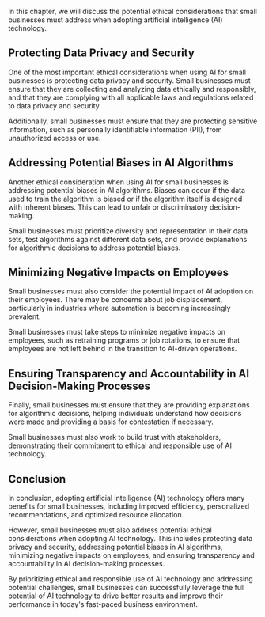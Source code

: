 

In this chapter, we will discuss the potential ethical considerations that small businesses must address when adopting artificial intelligence (AI) technology.

Protecting Data Privacy and Security
------------------------------------

One of the most important ethical considerations when using AI for small businesses is protecting data privacy and security. Small businesses must ensure that they are collecting and analyzing data ethically and responsibly, and that they are complying with all applicable laws and regulations related to data privacy and security.

Additionally, small businesses must ensure that they are protecting sensitive information, such as personally identifiable information (PII), from unauthorized access or use.

Addressing Potential Biases in AI Algorithms
--------------------------------------------

Another ethical consideration when using AI for small businesses is addressing potential biases in AI algorithms. Biases can occur if the data used to train the algorithm is biased or if the algorithm itself is designed with inherent biases. This can lead to unfair or discriminatory decision-making.

Small businesses must prioritize diversity and representation in their data sets, test algorithms against different data sets, and provide explanations for algorithmic decisions to address potential biases.

Minimizing Negative Impacts on Employees
----------------------------------------

Small businesses must also consider the potential impact of AI adoption on their employees. There may be concerns about job displacement, particularly in industries where automation is becoming increasingly prevalent.

Small businesses must take steps to minimize negative impacts on employees, such as retraining programs or job rotations, to ensure that employees are not left behind in the transition to AI-driven operations.

Ensuring Transparency and Accountability in AI Decision-Making Processes
------------------------------------------------------------------------

Finally, small businesses must ensure that they are providing explanations for algorithmic decisions, helping individuals understand how decisions were made and providing a basis for contestation if necessary.

Small businesses must also work to build trust with stakeholders, demonstrating their commitment to ethical and responsible use of AI technology.

Conclusion
--------------------------

In conclusion, adopting artificial intelligence (AI) technology offers many benefits for small businesses, including improved efficiency, personalized recommendations, and optimized resource allocation.

However, small businesses must also address potential ethical considerations when adopting AI technology. This includes protecting data privacy and security, addressing potential biases in AI algorithms, minimizing negative impacts on employees, and ensuring transparency and accountability in AI decision-making processes.

By prioritizing ethical and responsible use of AI technology and addressing potential challenges, small businesses can successfully leverage the full potential of AI technology to drive better results and improve their performance in today's fast-paced business environment.
